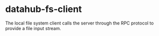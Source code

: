 # datahub-fs-client
The local file system client calls the server through the RPC protocol to provide a file input stream.
